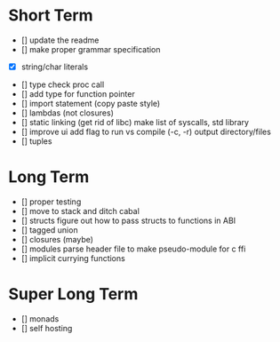 # Short Term
- [] update the readme
- [] make proper grammar specification
- [x] string/char literals
- [] type check proc call
- [] add type for function pointer
- [] import statement (copy paste style)
- [] lambdas (not closures)
- [] static linking (get rid of libc)
       make list of syscalls, std library
- [] improve ui
       add flag to run vs compile (-c, -r)
       output directory/files
- [] tuples

# Long Term
- [] proper testing
- [] move to stack and ditch cabal
- [] structs
       figure out how to pass structs to functions in ABI
- [] tagged union
- [] closures (maybe)
- [] modules
       parse header file to make pseudo-module for c ffi
- [] implicit currying functions

# Super Long Term
- [] monads
- [] self hosting
